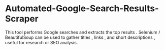 # Automated-Google-Search-Results-Scraper
This tool performs Google searches and extracts the top results . 
Selenium / BeautifulSoup can be used to gather titles , links , and short descriptions , useful for research or SEO analysis.
